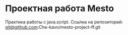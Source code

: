# Проектная работа Mesto

Практика работы с java.script. Ссылка на репозиторий: git@github.com:Che-kavo/mesto-project-ff.git 